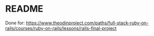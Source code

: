 # README

Done for: https://www.theodinproject.com/paths/full-stack-ruby-on-rails/courses/ruby-on-rails/lessons/rails-final-project 
